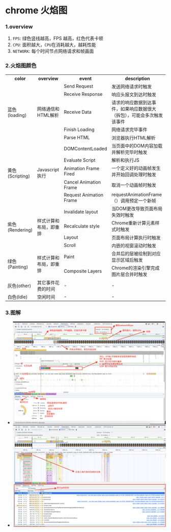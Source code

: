 # chrome 火焰图

### 1.overview

1. `FPS`: 绿色竖线越高，FPS 越高，红色代表卡顿
2. `CPU`: 面积越大，`CPU`在消耗越大，越耗性能
3. `NETWORK`: 每个时间节点网络请求和帧画面

### 2.火焰图颜色

<table>
    <tr>
        <th>color</th><th>overview</th><th>event</th><th>description</th>
    </tr>
    <tr>
        <td rowspan="5">蓝色(loading)</td><td rowspan="5">网络通信和HTML解析</td><td>Send Request</td><td>发送网络请求时触发</td>
    </tr>
    <tr>
        <td>Receive Response</td><td>响应头报文到达时触发</td>
    </tr>
    <tr>
        <td>Receive Data</td><td>请求的响应数据到达事件，如果响应数据很大（拆包），可能会多次触发该事件</td>
    </tr>
    <tr>
        <td>Finish Loading</td><td>网络请求完毕事件</td>
    </tr>
    <tr>
        <td>Parse HTML</td><td>浏览器执行HTML解析</td>
    </tr>
    <tr>
        <td rowspan="5">黄色(Scripting)</td><td rowspan="5">Javascript执行</td><td>DOMContentLoaded</td><td>当页面中的DOM内容加载并解析完毕时触发</td>
    </tr>
    <tr>
        <td>Evaluate Script</td><td>解析和执行JS</td>
    </tr>
    <tr>
        <td>Animation Frame Fired</td><td>一个定义好的动画帧发生并开始回调处理时触发</td>
    </tr>
    <tr>
        <td>Cancel Animation Frame</td><td>取消一个动画帧时触发</td>
    </tr>
    <tr>
        <td>Request Animation Frame	</td><td>requestAnimationFrame（）调用预定一个新帧</td>
    </tr>
    <tr>
        <td rowspan="4">紫色(Rendering)</td><td rowspan="4">样式计算和布局，即重排</td><td>Invalidate layout</td><td>当DOM更改导致页面布局失效时触发</td>
    </tr>
    <tr>
        <td>Recalculate style</td><td>Chrome重新计算元素样式时触发</td>
    </tr>
    <tr>
        <td>Layout</td><td>页面布局计算执行时触发</td>
    </tr>
    <tr>
        <td>Scroll</td><td>内嵌的视窗滚动时触发</td>
    </tr>
    <tr>
        <td rowspan="2">绿色(Painting)</td><td rowspan="2">样式计算和布局，即重排</td><td>Paint</td><td>合并后的层被绘制到对应显示区域后触发</td>
    </tr>
    <tr>
        <td>Composite Layers</td><td>Chrome的渲染引擎完成图片层合并时触发</td>
    </tr>
    <tr>
        <td rowspan="1">灰色(other)</td><td rowspan="1">其它事件花费的时间</td><td>-</td><td>-</td>
    </tr>
    <tr>
        <td rowspan="1">白色(Idle)</td><td rowspan="1">空闲时间</td><td>-</td><td>-</td>
    </tr>
</table>

### 3.图解

-   ![performance](https://github.com/bearnew/picture/blob/master/markdown_v2/2022/chrome%20devtools/chrome_performance.png?raw=true)
-   ![js_time](https://github.com/bearnew/picture/blob/master/markdown_v2/2022/chrome%20devtools/chrome_performance_js_time.png?raw=true)
